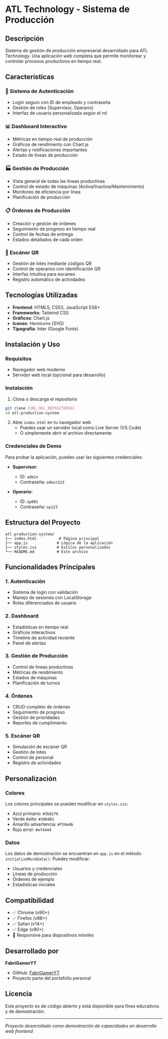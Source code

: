 # ATL Technology - Sistema de Producción

## Descripción

Sistema de gestión de producción empresarial desarrollado para ATL Technology. Una aplicación web completa que permite monitorear y controlar procesos productivos en tiempo real.

## Características

### 🔐 Sistema de Autenticación
- Login seguro con ID de empleado y contraseña
- Gestión de roles (Supervisor, Operario)
- Interfaz de usuario personalizada según el rol

### 📊 Dashboard Interactivo
- Métricas en tiempo real de producción
- Gráficos de rendimiento con Chart.js
- Alertas y notificaciones importantes
- Estado de líneas de producción

### 🏭 Gestión de Producción
- Vista general de todas las líneas productivas
- Control de estado de máquinas (Activa/Inactiva/Mantenimiento)
- Monitoreo de eficiencia por línea
- Planificación de producción

### 📋 Órdenes de Producción
- Creación y gestión de órdenes
- Seguimiento de progreso en tiempo real
- Control de fechas de entrega
- Estados detallados de cada orden

### 📱 Escáner QR
- Gestión de lotes mediante códigos QR
- Control de operarios con identificación QR
- Interfaz intuitiva para escaneo
- Registro automático de actividades

## Tecnologías Utilizadas

- **Frontend**: HTML5, CSS3, JavaScript ES6+
- **Frameworks**: Tailwind CSS
- **Gráficos**: Chart.js
- **Iconos**: Heroicons (SVG)
- **Tipografía**: Inter (Google Fonts)

## Instalación y Uso

### Requisitos
- Navegador web moderno
- Servidor web local (opcional para desarrollo)

### Instalación

1. Clona o descarga el repositorio
```bash
git clone [URL_DEL_REPOSITORIO]
cd atl-production-system
```

2. Abre `index.html` en tu navegador web
   - Puedes usar un servidor local como Live Server (VS Code)
   - O simplemente abrir el archivo directamente

### Credenciales de Demo

Para probar la aplicación, puedes usar las siguientes credenciales:

- **Supervisor**: 
  - ID: `admin`
  - Contraseña: `admin123`
  
- **Operario**: 
  - ID: `op001` 
  - Contraseña: `op123`

## Estructura del Proyecto

```
atl-production-system/
├── index.html          # Página principal
├── app.js             # Lógica de la aplicación
├── styles.css         # Estilos personalizados
└── README.md          # Este archivo
```

## Funcionalidades Principales

### 1. Autenticación
- Sistema de login con validación
- Manejo de sesiones con LocalStorage
- Roles diferenciados de usuario

### 2. Dashboard
- Estadísticas en tiempo real
- Gráficos interactivos
- Timeline de actividad reciente
- Panel de alertas

### 3. Gestión de Producción
- Control de líneas productivas
- Métricas de rendimiento
- Estados de máquinas
- Planificación de turnos

### 4. Órdenes
- CRUD completo de órdenes
- Seguimiento de progreso
- Gestión de prioridades
- Reportes de cumplimiento

### 5. Escáner QR
- Simulación de escáner QR
- Gestión de lotes
- Control de personal
- Registro de actividades

## Personalización

### Colores
Los colores principales se pueden modificar en `styles.css`:
- Azul primario: `#3b82f6`
- Verde éxito: `#10b981`
- Amarillo advertencia: `#f59e0b`
- Rojo error: `#ef4444`

### Datos
Los datos de demostración se encuentran en `app.js` en el método `initializeMockData()`. Puedes modificar:
- Usuarios y credenciales
- Líneas de producción
- Órdenes de ejemplo
- Estadísticas iniciales

## Compatibilidad

- ✅ Chrome (v90+)
- ✅ Firefox (v88+)
- ✅ Safari (v14+)
- ✅ Edge (v90+)
- 📱 Responsive para dispositivos móviles

## Desarrollado por

**FabriGamerYT**
- GitHub: [FabriGamerYT](https://github.com/FabriGamerYT)
- Proyecto parte del portafolio personal

## Licencia

Este proyecto es de código abierto y está disponible para fines educativos y de demostración.

---

*Proyecto desarrollado como demostración de capacidades en desarrollo web frontend*
